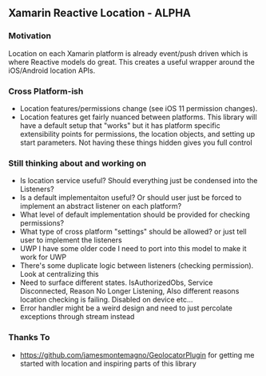 ## Xamarin Reactive Location - ALPHA


### Motivation

Location on each Xamarin platform is already event/push driven which is where Reactive models do great. This creates
a useful wrapper around the iOS/Android location APIs.


### Cross Platform-ish
- Location features/permissions change (see iOS 11 permission changes).
- Location features get fairly nuanced between platforms. This library will have a default setup that "works" 
but it has platform specific extensibility points for permissions, the location objects, and setting up start parameters.
Not having these things hidden gives you full control


### Still thinking about and working on
- Is location service useful? Should everything just be condensed into the Listeners?
- Is a default implementaiton useful? Or should user just be forced to implement an abstract listener on each platform?
- What level of default implementation should be provided for checking permissions?
- What type of cross platform "settings" should be allowed? or just tell user to implement the listeners
- UWP I have some older code I need to port into this model to make it work for UWP
- There's some duplicate logic between listeners (checking permission). Look at centralizing this
- Need to surface different states. IsAuthorizedObs, Service Disconnected, Reason No Longer Listening, Also different reasons location checking is failing. Disabled on device etc...
- Error handler might be a weird design and need to just percolate exceptions through stream instead


### Thanks To
- https://github.com/jamesmontemagno/GeolocatorPlugin  for getting me started with location and inspiring parts of this library
